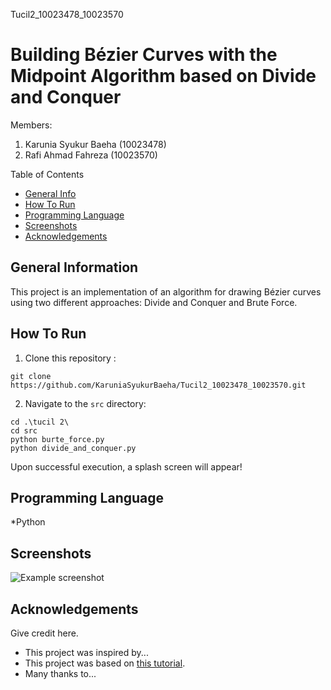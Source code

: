 Tucil2_10023478_10023570
# Building Bézier Curves with the Midpoint Algorithm based on Divide and Conquer
Members:
1. Karunia Syukur Baeha (10023478)
2. Rafi Ahmad Fahreza (10023570)

Table of Contents
* [General Info](#general-information)
* [How To Run](#how-to-run)
* [Programming Language](#Programming-Language)
* [Screenshots](#screenshots)
* [Acknowledgements](#acknowledgements)
<!-- * [License](#license) -->


## General Information
This project is an implementation of an algorithm for drawing Bézier curves using two different approaches: Divide and Conquer and Brute Force.
<!-- You don't have to answer all the questions - just the ones relevant to your project. -->

## How To Run
1. Clone this repository :
```shell
git clone https://github.com/KaruniaSyukurBaeha/Tucil2_10023478_10023570.git
```

2. Navigate to the `src` directory:
```shell
cd .\tucil 2\
cd src
python burte_force.py
python divide_and_conquer.py
```
Upon successful execution, a splash screen will appear!


## Programming Language
*Python

## Screenshots
![Example screenshot](./img/screenshot.png)
<!-- If you have screenshots you'd like to share, include them here. -->

## Acknowledgements
Give credit here.
- This project was inspired by...
- This project was based on [this tutorial](https://www.example.com).
- Many thanks to...



<!-- Optional -->
<!-- ## License -->
<!-- This project is open source and available under the [... License](). -->

<!-- You don't have to include all sections - just the one's relevant to your project -->

